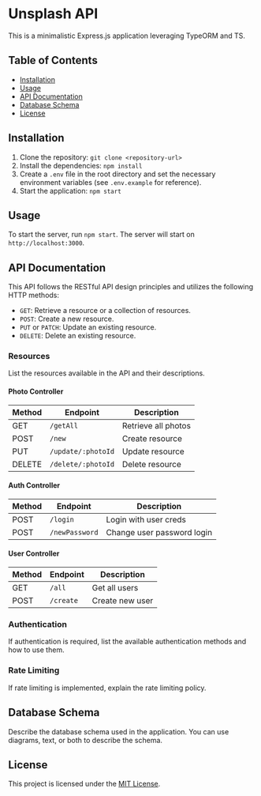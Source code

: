 # Unsplash API

This is a minimalistic Express.js application leveraging TypeORM and TS.

## Table of Contents

- [Installation](#installation)
- [Usage](#usage)
- [API Documentation](#api-documentation)
- [Database Schema](#database-schema)
- [License](#license)

## Installation

1. Clone the repository: `git clone <repository-url>`
2. Install the dependencies: `npm install`
3. Create a `.env` file in the root directory and set the necessary environment variables (see `.env.example` for reference).
4. Start the application: `npm start`

## Usage

To start the server, run `npm start`. The server will start on `http://localhost:3000`.

## API Documentation

This API follows the RESTful API design principles and utilizes the following HTTP methods:

- `GET`: Retrieve a resource or a collection of resources.
- `POST`: Create a new resource.
- `PUT` or `PATCH`: Update an existing resource.
- `DELETE`: Delete an existing resource.

### Resources

List the resources available in the API and their descriptions.

#### Photo Controller

| Method | Endpoint           | Description         |
| ------ | ------------------ | ------------------- |
| GET    | `/getAll`          | Retrieve all photos |
| POST   | `/new`             | Create resource     |
| PUT    | `/update/:photoId` | Update resource     |
| DELETE | `/delete/:photoId` | Delete resource     |

#### Auth Controller

| Method | Endpoint       | Description                |
| ------ | -------------- | -------------------------- |
| POST   | `/login`       | Login with user creds      |
| POST   | `/newPassword` | Change user password login |

#### User Controller

| Method | Endpoint  | Description     |
| ------ | --------- | --------------- |
| GET    | `/all`    | Get all users   |
| POST   | `/create` | Create new user |

### Authentication

If authentication is required, list the available authentication methods and how to use them.

### Rate Limiting

If rate limiting is implemented, explain the rate limiting policy.

## Database Schema

Describe the database schema used in the application. You can use diagrams, text, or both to describe the schema.

## License

This project is licensed under the [MIT License](LICENSE).
